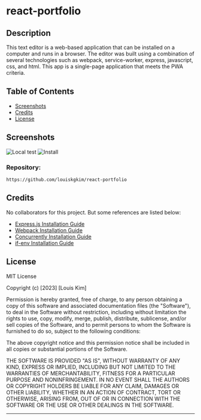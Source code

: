 # react-portfolio

## Description
This text editor is a web-based application that can be installed on a computer and runs in a browser. The editor was built using a combination of several technologies such as webpack, service-worker, express, javascript, css, and html. This app is a single-page application that meets the PWA criteria.

## Table of Contents

- [Screenshots](#screenshots)
- [Credits](#credits)
- [License](#license)

## Screenshots
![Local test](https://user-images.githubusercontent.com/115679155/228111435-56189116-a5f9-4dad-a876-c00a679225b3.png)
![Install](https://user-images.githubusercontent.com/115679155/228703100-358b2871-6e91-44db-bdc2-1651944d7675.png)


### Repository:
```
https://github.com/louiskgkim/react-portfolio
```


## Credits

No collaborators for this project. But some references are listed below:

- [Express.js Installation Guide](https://expressjs.com/en/starter/installing.html)
- [Webpack Installation Guide](https://www.npmjs.com/package/webpack)
- [Concurrently Installation Guide](https://www.npmjs.com/package/concurrently)
- [if-env Installation Guide](https://www.npmjs.com/package/if-env)


## License

MIT License

Copyright (c) [2023] [Louis Kim]

Permission is hereby granted, free of charge, to any person obtaining a copy
of this software and associated documentation files (the "Software"), to deal
in the Software without restriction, including without limitation the rights
to use, copy, modify, merge, publish, distribute, sublicense, and/or sell
copies of the Software, and to permit persons to whom the Software is
furnished to do so, subject to the following conditions:

The above copyright notice and this permission notice shall be included in all
copies or substantial portions of the Software.

THE SOFTWARE IS PROVIDED "AS IS", WITHOUT WARRANTY OF ANY KIND, EXPRESS OR
IMPLIED, INCLUDING BUT NOT LIMITED TO THE WARRANTIES OF MERCHANTABILITY,
FITNESS FOR A PARTICULAR PURPOSE AND NONINFRINGEMENT. IN NO EVENT SHALL THE
AUTHORS OR COPYRIGHT HOLDERS BE LIABLE FOR ANY CLAIM, DAMAGES OR OTHER
LIABILITY, WHETHER IN AN ACTION OF CONTRACT, TORT OR OTHERWISE, ARISING FROM,
OUT OF OR IN CONNECTION WITH THE SOFTWARE OR THE USE OR OTHER DEALINGS IN THE
SOFTWARE.

---
